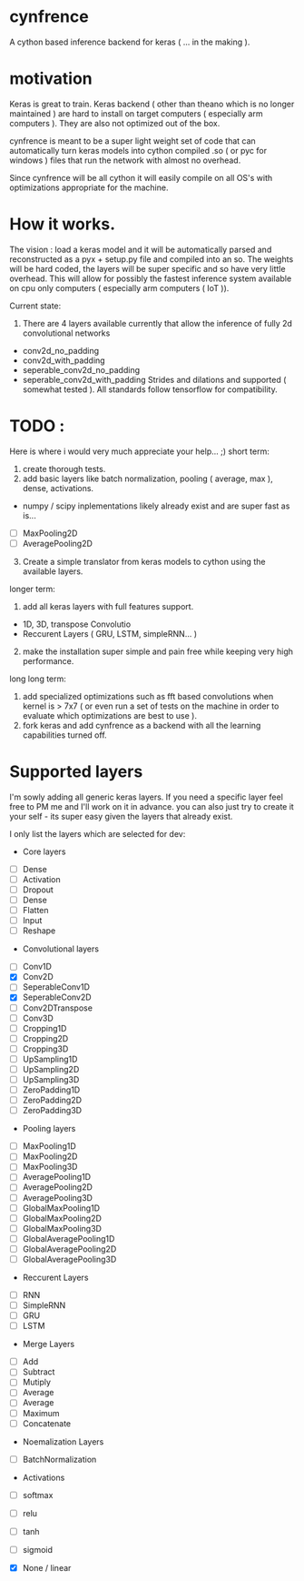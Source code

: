 # cynfrence
A cython based inference backend for keras ( ... in the making ). 

# motivation
Keras is great to train. Keras backend ( other than theano which is no longer maintained ) are hard to install on target computers ( especially arm computers ). They are also not optimized out of the box. 

cynfrence is meant to be a super light weight set of code that can automatically turn keras models into cython compiled .so ( or pyc for windows ) files that run the network with almost no overhead. 

Since cynfrence will be all cython it will easily compile on all OS's with optimizations appropriate for the machine. 

# How it works. 
The vision : load a keras model and it will be automatically parsed and reconstructed as a pyx + setup.py file and compiled into an so. 
The weights will be hard coded, the layers will be super specific and so have very little overhead. This will allow for possibly the fastest inference system available on cpu only computers ( especially arm computers ( IoT )). 

Current state: 
1) There are 4 layers available currently that allow the inference of fully 2d convolutional networks 
* conv2d_no_padding
* conv2d_with_padding
* seperable_conv2d_no_padding
* seperable_conv2d_with_padding
Strides and dilations and supported ( somewhat tested ).
All standards follow tensorflow for compatibility. 

# TODO :

Here is where i would very much appreciate your help... ;)
short term:
1) create thorough tests. 
2) add basic layers like batch normalization, pooling ( average, max ), dense, activations. 
* numpy / scipy inplementations likely already exist and are super fast as is... 
-[ ] MaxPooling2D
-[ ] AveragePooling2D

3) Create a simple translator from keras models to cython using the available layers. 

longer term:
1) add all keras layers with full features support. 
* 1D, 3D, transpose Convolutio
* Reccurent Layers ( GRU, LSTM, simpleRNN... )
2) make the installation super simple and pain free while keeping very high performance.

long long term:
1) add specialized optimizations such as fft based convolutions when kernel is > 7x7 ( or even run a set of tests on the machine in order to evaluate which optimizations are best to use ). 
2) fork keras and add cynfrence as a backend with all the learning capabilities turned off. 



# Supported layers 
I'm sowly adding all generic keras layers. If you need a specific layer feel free to PM me and I'll work on it in advance. you can also just try to create it your self - its super easy given the layers that already exist.

I only list the layers which are selected for dev:

* Core layers
- [ ] Dense
- [ ] Activation
- [ ] Dropout
- [ ] Dense
- [ ] Flatten
- [ ] Input
- [ ] Reshape

* Convolutional layers
- [ ] Conv1D
- [x] Conv2D
- [ ] SeperableConv1D
- [x] SeperableConv2D
- [ ] Conv2DTranspose
- [ ] Conv3D
- [ ] Cropping1D
- [ ] Cropping2D
- [ ] Cropping3D
- [ ] UpSampling1D
- [ ] UpSampling2D
- [ ] UpSampling3D
- [ ] ZeroPadding1D
- [ ] ZeroPadding2D
- [ ] ZeroPadding3D 

* Pooling layers
- [ ] MaxPooling1D
- [ ] MaxPooling2D
- [ ] MaxPooling3D
- [ ] AveragePooling1D
- [ ] AveragePooling2D
- [ ] AveragePooling3D
- [ ] GlobalMaxPooling1D
- [ ] GlobalMaxPooling2D
- [ ] GlobalMaxPooling3D
- [ ] GlobalAveragePooling1D
- [ ] GlobalAveragePooling2D
- [ ] GlobalAveragePooling3D 

* Reccurent Layers
- [ ] RNN
- [ ] SimpleRNN
- [ ] GRU
- [ ] LSTM

* Merge Layers
- [ ] Add
- [ ] Subtract
- [ ] Mutiply
- [ ] Average
- [ ] Average
- [ ] Maximum
- [ ] Concatenate 

* Noemalization Layers
- [ ] BatchNormalization

* Activations
- [ ] softmax
- [ ] relu
- [ ] tanh
- [ ] sigmoid
- [x] None / linear 













